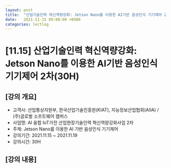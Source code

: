 ```yaml
---
layout: post
title:  "산업기술인력 혁신역량강화: Jetson Nano를 이용한 AI기반 음성인식 기기제어 2차(30H)"
date:   2021-11-15 09:00:00 +0900
categories: lectlog
---
```


# [11.15] 산업기술인력 혁신역량강화: Jetson Nano를 이용한 AI기반 음성인식 기기제어 2차(30H)

## [강의 개요]

* 고객사: 산업통상자원부, 한국산업기술진흥원(KIAT), 지능정보산업협회(AIIA) / (주)글로벌 소프트웨어 캠퍼스
* 사업명: AI 융합 IoT가전 산업현장기술인력 혁신역량강화사업 2차
* 주제: Jetson Nano를 이용한 AI 기반 음성인식 기기제어
* 강의기간: 2021.11.15 ~ 2021.11.19
* 강의시간: 30H

## [강의 내용]

